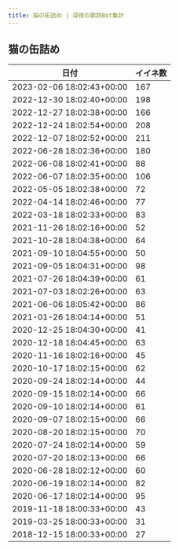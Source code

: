 ```yaml
---
title: 猫の缶詰め | 深夜の歌詞Bot集計
---
```

## 猫の缶詰め

|日付|イイネ数|
|-|-|
|2023-02-06 18:02:43+00:00|167|
|2022-12-30 18:02:40+00:00|198|
|2022-12-27 18:02:38+00:00|166|
|2022-12-24 18:02:54+00:00|208|
|2022-12-07 18:02:52+00:00|211|
|2022-06-28 18:02:36+00:00|180|
|2022-06-08 18:02:41+00:00|88|
|2022-06-07 18:02:35+00:00|106|
|2022-05-05 18:02:38+00:00|72|
|2022-04-14 18:02:46+00:00|77|
|2022-03-18 18:02:33+00:00|83|
|2021-11-26 18:02:16+00:00|52|
|2021-10-28 18:04:38+00:00|64|
|2021-09-10 18:04:55+00:00|50|
|2021-09-05 18:04:31+00:00|98|
|2021-07-26 18:04:39+00:00|61|
|2021-07-03 18:02:26+00:00|63|
|2021-06-06 18:05:42+00:00|86|
|2021-01-26 18:04:14+00:00|51|
|2020-12-25 18:04:30+00:00|41|
|2020-12-18 18:04:45+00:00|63|
|2020-11-16 18:02:16+00:00|45|
|2020-10-17 18:02:15+00:00|62|
|2020-09-24 18:02:14+00:00|44|
|2020-09-15 18:02:14+00:00|66|
|2020-09-10 18:02:14+00:00|61|
|2020-09-07 18:02:15+00:00|66|
|2020-08-20 18:02:15+00:00|70|
|2020-07-24 18:02:14+00:00|59|
|2020-07-20 18:02:13+00:00|66|
|2020-06-28 18:02:12+00:00|60|
|2020-06-19 18:02:14+00:00|82|
|2020-06-17 18:02:14+00:00|95|
|2019-11-18 18:00:33+00:00|43|
|2019-03-25 18:00:33+00:00|31|
|2018-12-15 18:00:33+00:00|27|
